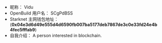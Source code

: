 - 昵称：  Vidu
- OpenBuild 用户名：  SCgPdBSS
- Starknet 主网钱包地址：  (**0x04e3d6d49e555d4d6590fb007ba5177deb7867de3c0e33fd24e4b4fec5fffab9**)
- 自我介绍：  A person interested in blockchain.
